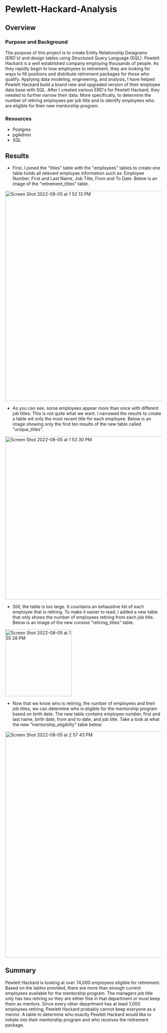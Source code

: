 # Pewlett-Hackard-Analysis
## Overview
### Purpose and Background
The purpose of this project is to create Entity Relationship Deiagrams (ERD's) and design tables using Structured Query Language (SQL). Pewlett Hackard is a well established company employing thousands of people. As they rapidly begin to lose employees to retirement, they are looking for ways to fill positions and distribute retirement packages for those who qualify. Applying data modeling, engineering, and analysis, I have helped Pewlett Hackard build a brand new and upgraded version of their employee data base with SQL. After I created various ERD's for Pewlett Hackard, they needed to further narrow their data. More specifically, to determine the number of retiring employees per job title and to identify employees who are eligible for their new mentorship program. 
### Resources 
- Postgres
- pgAdmin
- SQL
## Results
 - First, I joined the "titles" table with the "employees" tables to create one table holds all relevant employee information such as: Employee Number, First and Last Name, Job Title, From and To Date. Below is an image of the "retirement_titles" table. 

<img width="674" alt="Screen Shot 2022-08-05 at 1 52 13 PM" src="https://user-images.githubusercontent.com/107595127/183160828-84e9fe61-1dfa-41e0-b66f-1fb3be6d0307.png">

- As you can see, some employees appear more than once with different job titles. This is not quite what we want. I narrowed the results to create a table wit only the most recent title for each employee. Below is an image showing only the first ten results of the new table called "unique_titles".

<img width="523" alt="Screen Shot 2022-08-05 at 1 53 30 PM" src="https://user-images.githubusercontent.com/107595127/183160967-1af8da5e-be82-4408-90de-8b74f9377aeb.png">

- Still, the table is too large. It countains an exhaustive list of each employee that is retiring. To make it easier to read, I added a new table that only shows the number of employees retiring from each job title. Below is an image of the new consise "retiring_titles" table. 

<img width="214" alt="Screen Shot 2022-08-05 at 1 55 28 PM" src="https://user-images.githubusercontent.com/107595127/183161785-031e2144-9bfb-4a6d-b8ee-09729f2c8237.png">

- Now that we know who is retiring, the number of employees and their job titles, we can determine who is eligible for the mentorship program based on birth date. The new table contains employee number, first and last name, birth date, from and to date, and job title. Take a look at what the new "mentorship_eligibilty" table below. 

<img width="724" alt="Screen Shot 2022-08-05 at 2 57 43 PM" src="https://user-images.githubusercontent.com/107595127/183216743-6215c059-e51c-44e1-bcbb-55bcc974c870.png">

## Summary
Pewlett Hackard is looking at over 74,000 employees eligible for retirement. Based on the tables provided, there are more than enough current employees available for the mentorship program. The managers job title only has two retiring so they are either fine in that department or must keep them as mentors. Since every other department has at least 1,000 employees retiring, Pewlett Hackard probably cannot keep everyone as a mentor. A table to determine who exactly Pewlett Hackard would like to initiate into their mentorship program and who receives the reitrement package. 
